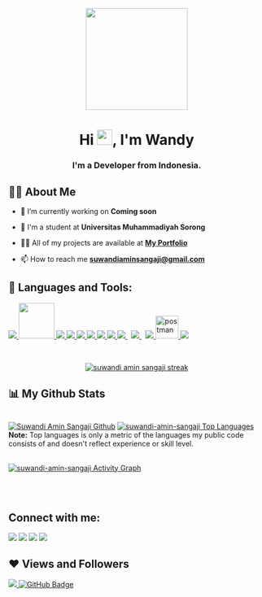 <p align="center">
  <img src="https://lh3.googleusercontent.com/a-/AOh14GhSPKpzaLH1SmgdGVNcl7n7B0TVw4yE3OrGNVvD" width="200" height="200" >
</p>

<h1 align="center">Hi <img src="https://raw.githubusercontent.com/MartinHeinz/MartinHeinz/master/wave.gif" width="30px">, I'm Wandy</h1>
<h3 align="center">I'm a Developer from Indonesia.</h3>


## 🙋‍♂️ About Me


- 🔭 I’m currently working on **Coming soon**

- 🌱 I'm a student at **Universitas Muhammadiyah Sorong**

- 👨‍💻 All of my projects are available at **[My Portfolio](http://suwandiaminsangaji.xyz/)**

- 📫 How to reach me **suwandiaminsangaji@gmail.com**


## 🚀 Languages and Tools:

<p align="left"> 
    <a href="https://www.java.com" target="_blank"> <img src="https://img.icons8.com/color/48/000000/java-coffee-cup-logo.png"/> </a>
    <a href="https://www.php.net/" target="_blank"> <img width="70px" src="https://upload.wikimedia.org/wikipedia/commons/thumb/2/27/PHP-logo.svg/2560px-PHP-logo.svg.png"/> </a>
    <a href="https://reactjs.org/" target="_blank"> <img src="https://img.icons8.com/color/48/000000/react-native.png"/> </a>
    <a href="https://spring.io/projects/spring-boot" target="_blank"> </a> 
    <a href="https://developer.mozilla.org/en-US/docs/Web/JavaScript" target="_blank"> <img src="https://img.icons8.com/color/48/000000/javascript.png"/> </a> 
    <a href="https://www.w3.org/html/" target="_blank"> <img src="https://img.icons8.com/color/48/000000/html-5.png"/> </a> 
    <a href="https://www.w3schools.com/css/" target="_blank"> <img src="https://img.icons8.com/color/48/000000/css3.png"/> </a> 
    <a href="https://getbootstrap.com" target="_blank"> <img src="https://img.icons8.com/color/48/000000/bootstrap.png"/> </a> 
    <a href="https://www.python.org" target="_blank"> <img src="https://img.icons8.com/color/48/000000/python.png"/> </a> 
    <a style="padding-right:8px;" href="https://nodejs.org" target="_blank"> <img src="https://img.icons8.com/color/48/000000/nodejs.png"/> </a> 
    <a style="padding-right:8px;" href="https://www.mysql.com/" target="_blank"> <img src="https://img.icons8.com/fluent/50/000000/mysql-logo.png"/> </a>
    <a href="https://firebase.google.com/" target="_blank"> <img src="https://img.icons8.com/color/48/000000/firebase.png"/> </a> 
    <a href="https://postman.com" target="_blank"> <img src="https://www.vectorlogo.zone/logos/getpostman/getpostman-icon.svg" alt="postman" width="45" height="45"/> </a>   
    <a href="https://git-scm.com/" target="_blank"> <img src="https://img.icons8.com/color/48/000000/git.png"/> </a> 
</p>

<!-- [![React Badge](https://img.shields.io/badge/-React-61DBFB?style=for-the-badge&labelColor=black&logo=react&logoColor=61DBFB)](#)  [![Javascript Badge](https://img.shields.io/badge/-Javascript-F0DB4F?style=for-the-badge&labelColor=black&logo=javascript&logoColor=F0DB4F)](#) [![Typescript Badge](https://img.shields.io/badge/-Typescript-007acc?style=for-the-badge&labelColor=black&logo=typescript&logoColor=007acc)](#) [![Nodejs Badge](https://img.shields.io/badge/-Nodejs-3C873A?style=for-the-badge&labelColor=black&logo=node.js&logoColor=3C873A)](#) [![GraphQL Badge](https://img.shields.io/badge/-GraphQl-e535ab?style=for-the-badge&labelColor=black&logo=node.js&logoColor=e535ab)](#) -->
<br/>

<p align="center">
    <a href="https://github.com/Suwandi-amin-sangaji">
        <img title="🔥 Get streak stats for your profile at git.io/streak-stats" alt="suwandi amin sangaji streak" src="https://github-readme-streak-stats.herokuapp.com/?user=suwandi-amin-sangaji&theme=black-ice&hide_border=true&stroke=0000&background=060A0CD0"/>
    </a>
</p>

## 📊 My Github Stats
  <br/>
    <a href="https://github.com/Suwandi-amin-sangaji"><img alt="Suwandi Amin Sangaji Github " src="https://github-readme-stats.vercel.app/api?username=suwandi-amin-sangaji&show_icons=true&count_private=true&theme=react&hide_border=true&bg_color=0D1117" /></a>
  <a href="https://github.com/Suwandi-amin-sangaji"><img alt="suwandi-amin-sangaji Top Languages" src="https://github-readme-stats.vercel.app/api/top-langs/?username=suwandi-amin-sangaji&langs_count=8&count_private=true&layout=compact&theme=react&hide_border=true&bg_color=0D1117" /></a>
  <br/>
  <b>Note:</b> Top languages is only a metric of the languages my public code consists of and doesn't reflect experience or skill level.


<br/>
<br/>

<a href="https://github.com/Suwandi-amin-sangaji"><img alt="suwandi-amin-sangaji Activity Graph" src="https://activity-graph.herokuapp.com/graph?username=suwandi-amin-sangaji&bg_color=0D1117&color=5BCDEC&line=5BCDEC&point=FFFFFF&hide_border=true" /></a>

<br/>
<br/>

## Connect with me:
<p align="left">

<a target = "_blank" href = "https://www.linkedin.com/in/suwandi-amin-sangaji-1762941b2/"><img src="https://img.icons8.com/fluent/48/000000/linkedin.png"/></a>
<a target = "_blank" href = "https://twitter.com/AminSangaji"><img src="https://img.icons8.com/fluent/48/000000/twitter.png"/></a>
<a target = "_blank" href = "https://www.instagram.com/suwandiaminsangaji/"><img src="https://img.icons8.com/fluent/48/000000/instagram-new.png"/></a>
<a target = "_blank" href = "https://www.youtube.com/channel/UCMqryU66OYLbLFDNl_IbkQg"><img src="https://img.icons8.com/color/48/000000/youtube-play.png"/></a>

</p>

## ❤ Views and Followers
<a  href="https://github.com/Meghna-DAS/github-profile-views-counter">
    <img src="https://komarev.com/ghpvc/?username=suwandi-amin-sangaji">
</a>
<a href="https://github.com/Suwandi-amin-sangaji?tab=followers"><img src="https://img.shields.io/github/followers/suwandi-amin-sangaji?label=Followers&style=social" alt="GitHub Badge"></a>
